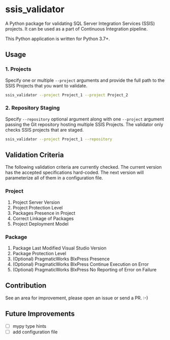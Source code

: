 # ssis_validator

A Python package for validating SQL Server Integration Services (SSIS) projects. It can be used as a part of Continuous Integration pipeline.

This Python application is written for Python 3.7+.

## Usage

### 1. Projects

Specify one or multiple `--project` arguments and provide the full path to the SSIS Projects that you want to validate.

```bash
ssis_validator --project Project_1 --project Project_2
```

### 2. Repository Staging

Specify `--repository` optional argument along with one `--project` argument passing the Git repository hosting multiple SSIS Projects. The validator only checks SSIS projects that are staged.


```bash
ssis_validator --project Project_1 --repository
```

## Validation Criteria

The following validation criteria are currently checked. The current version has the accepted specifications hard-coded. The next version will parameterize all of them in a configuration file.

### Project

1. Project Server Version
2. Project Protection Level
3. Packages Presence in Project
4. Correct Linkage of Packages
5. Project Deployment Model

### Package

1. Package Last Modified Visual Studio Version
2. Package Protection Level
3. (Optional) PragmaticWorks BIxPress Presence
4. (Optional) PragmaticWorks BIxPress Continue Execution on Error
5. (Optional) PragmaticWorks BIxPress No Reporting of Error on Failure

## Contribution

See an area for improvement, please open an issue or send a PR. :-)

## Future Improvements

- [ ] mypy type hints
- [ ] add configuration file
